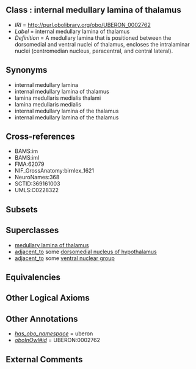 
## Class : internal medullary lamina of thalamus

 * *IRI* = http://purl.obolibrary.org/obo/UBERON_0002762
 * *Label* = internal medullary lamina of thalamus
 * *Definition* = A medullary lamina that is positioned between the dorsomedial and ventral nuclei of thalamus, encloses the intralaminar nuclei (centromedian nucleus, paracentral, and central lateral).

## Synonyms

 * internal medullary lamina
 * internal medullary lamina of thalamus
 * lamina medullaris medialis thalami
 * lamina medullaris medialis
 * internal medullary lamina of the thalamus
 * internal medullary lamina of the thalamus

## Cross-references

 * BAMS:im
 * BAMS:iml
 * FMA:62079
 * NIF_GrossAnatomy:birnlex_1621
 * NeuroNames:368
 * SCTID:369161003
 * UMLS:C0228322

## Subsets


## Superclasses

 * [medullary lamina of thalamus](../../UBERON/33/UBERON_0014533.md)
 * [adjacent_to](../../RO/20/RO_0002220.md) some [dorsomedial nucleus of hypothalamus](../../UBERON/34/UBERON_0001934.md)
 * [adjacent_to](../../RO/20/RO_0002220.md) some [ventral nuclear group](../../UBERON/76/UBERON_0002776.md)

## Equivalencies


## Other Logical Axioms


## Other Annotations

 * *[has_obo_namespace](../../ce/oboInOwl#hasOBONamespace.md)* = uberon
 * *[oboInOwl#id](../../id/oboInOwl#id.md)* = UBERON:0002762

## External Comments

